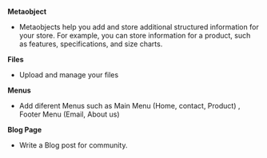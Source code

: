 **Metaobject**
- Metaobjects help you add and store additional structured information for your store. For example, you can store information for a product, such as features, specifications, and size charts.

**Files**
- Upload and manage your files

**Menus**
- Add diferent Menus such as Main Menu (Home, contact, Product) , Footer Menu (Email, About us)

**Blog Page**
- Write a Blog post for community.